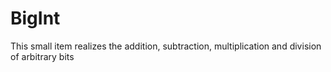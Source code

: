 # BigInt


This small item realizes the addition, subtraction, multiplication and division of arbitrary bits
